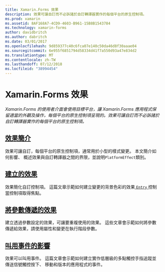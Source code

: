 ```yaml
---
title: Xamarin.Forms 效果
description: 效果可讓自訂而不必訴諸於自訂轉譯器實作的每個平台的原生控制項。
ms.prod: xamarin
ms.assetid: 8AF168A7-4CD9-4603-B961-15B8B1543784
ms.technology: xamarin-forms
author: davidbritch
ms.author: dabritch
ms.date: 03/01/2017
ms.openlocfilehash: 9d859377c40c6fca07e140c50da46d8f30aaae04
ms.sourcegitcommit: 6e955f6851794d58334d41f7a550d93a47e834d2
ms.translationtype: MT
ms.contentlocale: zh-TW
ms.lasthandoff: 07/12/2018
ms.locfileid: "38994454"
---
```

# <a name="xamarinforms-effects"></a>Xamarin.Forms 效果

_Xamarin.Forms 的使用者介面會使用目標平台，讓 Xamarin.Forms 應用程式保留適當的外觀及操作，每個平台的原生控制項呈現的。效果可讓自訂而不必訴諸於自訂轉譯器實作的每個平台的原生控制項。_

## <a name="introduction-to-effectsintroductionmd"></a>[效果簡介](introduction.md)

效果可讓自訂，每個平台的原生控制項，通常用於小型的樣式變更。 本文簡介如何影響、 概述效果與自訂轉譯器之間的界限，並說明`PlatformEffect`類別。

## <a name="creating-an-effectcreatingmd"></a>[建立的效果](creating.md)

效果簡化自訂控制項。 這篇文章示範如何建立變更的背景色彩的效果[ `Entry` ](xref:Xamarin.Forms.Entry)控制當控制項取得焦點。

## <a name="passing-parameters-to-an-effectpassing-parametersindexmd"></a>[將參數傳遞的效果](passing-parameters/index.md)

建立透過參數設定的效果，可讓要重複使用的效果。 這些文章會示範如何將參數傳遞給效果，請使用屬性和變更在執行階段參數。

## <a name="invoking-events-from-an-effecttouch-trackingmd"></a>[叫用事件的影響](touch-tracking.md)

效果可以叫用事件。 這篇文章會示範如何建立實作低層級的多點觸控手指追蹤並傳送信號觸控按下、 移動和版本的應用程式的事件。
